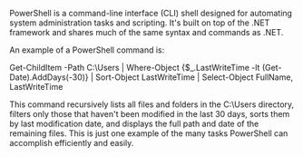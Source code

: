 

PowerShell is a command-line interface (CLI) shell designed for automating system administration tasks and scripting. It's built on top of the .NET framework and shares much of the same syntax and commands as .NET.

An example of a PowerShell command is:

Get-ChildItem -Path C:\Users | Where-Object {$_.LastWriteTime -lt (Get-Date).AddDays(-30)} | Sort-Object LastWriteTime | Select-Object FullName, LastWriteTime

This command recursively lists all files and folders in the C:\Users directory, filters only those that haven't been modified in the last 30 days, sorts them by last modification date, and displays the full path and date of the remaining files. This is just one example of the many tasks PowerShell can accomplish efficiently and easily.